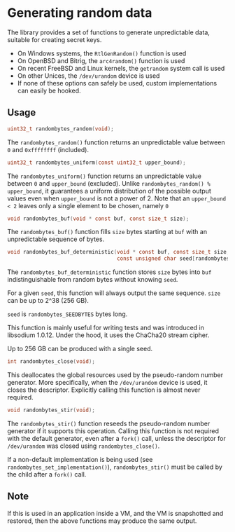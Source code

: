 # Generating random data

The library provides a set of functions to generate unpredictable data, suitable
for creating secret keys.

* On Windows systems, the `RtlGenRandom()` function is used
* On OpenBSD and Bitrig, the `arc4random()` function is used
* On recent FreeBSD and Linux kernels, the `getrandom` system call is used
* On other Unices, the `/dev/urandom` device is used
* If none of these options can safely be used, custom implementations can easily
  be hooked.

## Usage

```c
uint32_t randombytes_random(void);
```

The `randombytes_random()` function returns an unpredictable value between `0`
and `0xffffffff` (included).

```c
uint32_t randombytes_uniform(const uint32_t upper_bound);
```

The `randombytes_uniform()` function returns an unpredictable value between `0`
and `upper_bound` (excluded). Unlike `randombytes_random() % upper_bound`, it
guarantees a uniform distribution of the possible output values even when
`upper_bound` is not a power of 2. Note that an `upper_bound < 2` leaves only
a single element to be chosen, namely `0`

```c
void randombytes_buf(void * const buf, const size_t size);
```

The `randombytes_buf()` function fills `size` bytes starting at `buf` with an
unpredictable sequence of bytes.

```c
void randombytes_buf_deterministic(void * const buf, const size_t size,
                                   const unsigned char seed[randombytes_SEEDBYTES]);
```

The `randombytes_buf_deterministic` function stores `size` bytes into `buf`
indistinguishable from random bytes without knowing `seed`.

For a given `seed`, this function will always output the same sequence. `size`
can be up to 2^38 (256 GB).

`seed` is `randombytes_SEEDBYTES` bytes long.

This function is mainly useful for writing tests and was introduced in
libsodium 1.0.12. Under the hood, it uses the ChaCha20 stream cipher.

Up to 256 GB can be produced with a single seed.

```c
int randombytes_close(void);
```

This deallocates the global resources used by the pseudo-random number
generator. More specifically, when the `/dev/urandom` device is used, it closes
the descriptor. Explicitly calling this function is almost never required.

```c
void randombytes_stir(void);
```

The `randombytes_stir()` function reseeds the pseudo-random number generator if
it supports this operation. Calling this function is not required with the
default generator, even after a `fork()` call, unless the descriptor for
`/dev/urandom` was closed using `randombytes_close()`.

If a non-default implementation is being used (see
`randombytes_set_implementation()`), `randombytes_stir()` must be called by the
child after a `fork()` call.

## Note

If this is used in an application inside a VM, and the VM is snapshotted and
restored, then the above functions may produce the same output.
